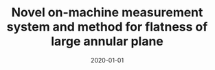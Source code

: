 ---
title: "Novel on-machine measurement system and method for flatness of large annular plane"
collection: publications
category: manuscripts
permalink: /publication/2020-01-01-on-machine-measurement
excerpt: 'Flatness plays an important role in the assembly process of aircraft engine rotors, especially the flange plane that is annular between the rotor shaft and cone. It determines the contact stiffness and assembly accuracy of the engine rotor. However, a specific method to measure the annular plane is lacking, especially in the on-machine conditions and for on-machine measurement. As a low-cost, high-precision and easy-to-use measurement method, error separating techniques (ESTs) are widely used for flatness measurement. However, when applying them, the initial error and probe fixture tilt error cannot be eliminated at the same time. This paper proposes a novel design of an on-machine measurement system and method for annular plane flatness, which can be applied to the assembly of aeroengine rotors. The novel method proposed in this paper combines the advantages of ESTs and utilizes the properties of the annular plane to eliminate the two main errors successfully. At the same time as processing data, the equivalent homogenization processing and 3D least squares method are introduced to further improve the credibility of the data. According to the method above, in order to meet the needs of on-machine measurement, a novel device that can adjust two axes and that is equipped with an indexing plate is designed. The measuring system uses the Keyence GT2-H12K contact probe, which can level itself by using the probe values to control two axes. Finally, the annular plane was measured by a three-coordinate measuring machine (CMM). The result of the CMM is 47.6 µm, which is close to the 45.9 µm measured by the novel on-machine conditions method, which proves the reliability of the method proposed in this paper.'
date: 2020-01-01
venue: 'Measurement Science and Technology'
paperurl: 'https://wang5056.github.io/files/Wang et al. - 2020 - Novel on-machine measurement system and method for flatness of large annular plane.pdf'
bibtexurl: 'https://wang5056.github.io/files/WangNovel.bib'
citation: 'Wang, Jue and Sun, Qingchao and Yuan, Bo. (2020). "Novel on-machine measurement system and method for flatness of large annular plane." <i>Measurement Science and Technology</i>, 31(1), 015004.'
---
